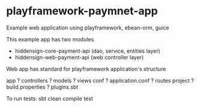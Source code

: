 # playframework-paymnet-app
Example web application using playframework, ebean-orm, guice

This example app has two modules
 - hiddensign-core-payment-api (dao, service, entities layer)
 - hiddensign-web-payment-api (web controller layer)

Web app has standard for playframework application's structure

 app
   ? controllers
   ? models
   ? views
 conf
   ? application.conf
   ? routes
 project
  ? build.properties
  ? plugins.sbt

To run tests:
    sbt clean compile test